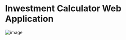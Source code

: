 # Inwestment Calculator Web Application 
![image](https://github.com/user-attachments/assets/b395f84c-c617-479d-9bf8-eefde152b2ab)
